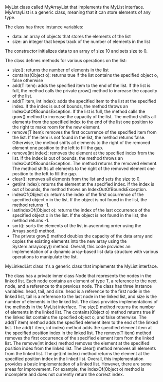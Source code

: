 MyList
class called MyArrayList that implements the MyList interface. MyArrayList is a generic class, meaning that it can store elements of any type.

The class has three instance variables:
- data: an array of objects that stores the elements of the list
- size: an integer that keeps track of the number of elements in the list

The constructor initializes data to an array of size 10 and sets size to 0.

The class defines methods for various operations on the list:
- size(): returns the number of elements in the list
- contains(Object o): returns true if the list contains the specified object o, false otherwise
- add(T item): adds the specified item to the end of the list. If the list is full, the method calls the private grow() method to increase the capacity of the list.
- add(T item, int index): adds the specified item to the list at the specified index. If the index is out of bounds, the method throws an IndexOutOfBoundsException. If the list is full, the method calls the grow() method to increase the capacity of the list. The method shifts all elements from the specified index to the end of the list one position to the right to make room for the new element.
- remove(T item): removes the first occurrence of the specified item from the list. If the item is not found in the list, the method returns false. Otherwise, the method shifts all elements to the right of the removed element one position to the left to fill the gap.
- remove(int index): removes the element at the specified index from the list. If the index is out of bounds, the method throws an IndexOutOfBoundsException. The method returns the removed element. The method shifts all elements to the right of the removed element one position to the left to fill the gap.
- clear(): removes all elements from the list and sets the size to 0.
- get(int index): returns the element at the specified index. If the index is out of bounds, the method throws an IndexOutOfBoundsException. 
- indexOf(Object o): returns the index of the first occurrence of the specified object o in the list. If the object is not found in the list, the method returns -1.
- lastIndexOf(Object o): returns the index of the last occurrence of the specified object o in the list. If the object is not found in the list, the method returns -1.
- sort(): sorts the elements of the list in ascending order using the Arrays.sort() method.
- The private grow() method doubles the capacity of the data array and copies the existing elements into the new array using the System.arraycopy() method. 
Overall, this code provides an implementation of a dynamic array-based list data structure with various operations to manipulate the list.

MyLinkedList class 
It's a generic class that implements the MyList interface.

The class has a private inner class Node that represents the nodes in the linked list. Each node contains an element of type T, a reference to the next node, and a reference to the previous node.
The class has three instance variables: head, tail, and size. head is a reference to the first node in the linked list, tail is a reference to the last node in the linked list, and size is the number of elements in the linked list.
The class provides implementations of the methods in the MyList interface. The size() method returns the number of elements in the linked list. The contains(Object o) method returns true if the linked list contains the specified object o, and false otherwise. The add(T item) method adds the specified element item to the end of the linked list. The add(T item, int index) method adds the specified element item at the specified position index in the linked list. The remove(T item) method removes the first occurrence of the specified element item from the linked list. The remove(int index) method removes the element at the specified position index from the linked list. The clear() method removes all elements from the linked list. The get(int index) method returns the element at the specified position index in the linked list.
Overall, this implementation provides a basic implementation of a linked list. However, there are some areas for improvement. For example, the indexOf(Object o) method is incomplete and does not currently return the correct index.


